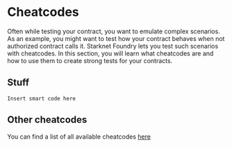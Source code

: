 # Cheatcodes

Often while testing your contract, you want to emulate complex scenarios. As an example, you might want to test how your contract behaves when not authorized contract calls it. Starknet Foundry lets you test such scenarios with cheatcodes. In this section, you will learn what cheatcodes are and how to use them to create strong tests for your contracts.

## Stuff
```
Insert smart code here
```


## Other cheatcodes

You can find a list of all available cheatcodes [here]("./cheatcodes")